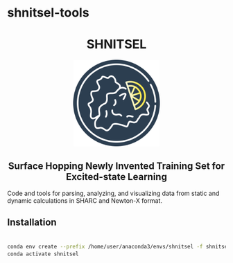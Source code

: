 # shnitsel-tools

<div align="center">
  <h1>SHNITSEL</h1>
  <img src="https://github.com/SHNITSEL/shnitsel-tools/blob/main/shnitsel_logo.png" alt="SHNITSEL Logo" width="200px">
  <h2>Surface Hopping Newly Invented Training Set for Excited-state Learning</h2>
</div>

Code and tools for parsing, analyzing, and visualizing data from static and dynamic calculations in SHARC and Newton-X format.

## Installation

```bash

conda env create --prefix /home/user/anaconda3/envs/shnitsel -f shnitsel-tools.yml
conda activate shnitsel

```
